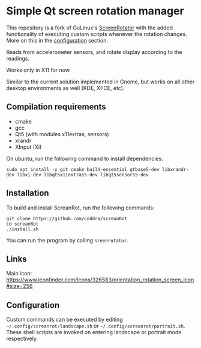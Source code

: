 # Simple Qt screen rotation manager

This repository is a fork of GuLinux's [ScreenRotator](https://github.com/GuLinux/ScreenRotator) 
with the added functionality of executing custom scripts whenever the rotation changes. More on this in the [configuration](#configuration) section.

Reads from accelerometer sensors, and rotate display according to the readings.

Works only in X11 for now.

Similar to the current solution implemented in Gnome, but works on all other desktop environments as well (KDE, XFCE, etc).

## Compilation requirements

 - cmake
 - gcc
 - Qt5 (with modules x11extras, sensors)
 - xrandr
 - XInput (Xi)
 
On ubuntu, run the following command to install dependencies:
```
sudo apt install -y git cmake build-essential qtbase5-dev libxrandr-dev libxi-dev libqt5x11extras5-dev libqt5sensors5-dev 
```

## Installation

To build and install ScreanRot, run the following commands:

```
git clone https://github.com/coddra/screanRot
cd screanRot
./install.sh
```

You can run the program by calling `sreenrotator`.

## Links

Main icon: https://www.iconfinder.com/icons/326583/orientation_rotation_screen_icon#size=256

## Configuration

Custom commands can be executed by editing `~/.config/screanrot/landscape.sh` or `~/.config/screanrot/portrait.sh`. 
These shell scripts are invoked on entering landscape or portrait mode respectively.
